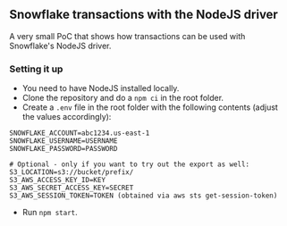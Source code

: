## Snowflake transactions with the NodeJS driver
A very small PoC that shows how transactions can be used with Snowflake's NodeJS driver.

### Setting it up
 - You need to have NodeJS installed locally. 
 - Clone the repository and do a `npm ci` in the root folder.
 - Create a `.env` file in the root folder with the following contents (adjust the values accordingly):

```properties
SNOWFLAKE_ACCOUNT=abc1234.us-east-1
SNOWFLAKE_USERNAME=USERNAME
SNOWFLAKE_PASSWORD=PASSWORD

# Optional - only if you want to try out the export as well:
S3_LOCATION=s3://bucket/prefix/
S3_AWS_ACCESS_KEY_ID=KEY
S3_AWS_SECRET_ACCESS_KEY=SECRET
S3_AWS_SESSION_TOKEN=TOKEN (obtained via aws sts get-session-token)

```
 - Run `npm start`.